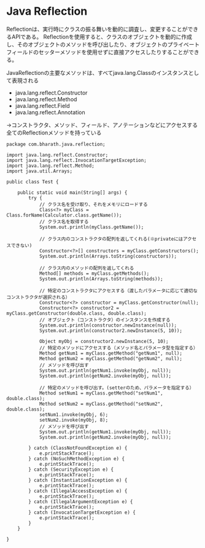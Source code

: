 # Java Reflection
Reflectionは、実行時にクラスの振る舞いを動的に調査し、変更することができるAPIである。
Reflectionを使用すると、クラスのオブジェクトを動的に作成し、そのオブジェクトのメソッドを呼び出したり、オブジェクトのプライベートフィールドのセッターメソッドを使用せずに直接アクセスしたりすることができる。

JavaReflectionの主要なメソッドは、すべてjava.lang.Classのインスタンスとして表現される
* java.lang.reflect.Constructor
* java.lang.reflect.Method
* java.lang.reflect.Field
* java.lang.reflect.Annotation

→コンストラクタ、メソッド、フィールド、アノテーションなどにアクセスする全てのReflectionメソッドを持っている

```
package com.bharath.java.reflection;

import java.lang.reflect.Constructor;
import java.lang.reflect.InvocationTargetException;
import java.lang.reflect.Method;
import java.util.Arrays;

public class Test {

	public static void main(String[] args) {
		try {
			// クラス名を受け取り、それをメモリにロードする
			Class<?> myClass = Class.forName(Calculator.class.getName());
			// クラス名を取得する
			System.out.println(myClass.getName());

			// クラス内のコンストラクタの配列を返してくれる(※privateにはアクセスできない)
			Constructor<?>[] constructors = myClass.getConstructors();
			System.out.println(Arrays.toString(constructors));

			// クラス内のメソッドの配列を返してくれる
			Method[] methods = myClass.getMethods();
			System.out.println(Arrays.toString(methods));

			// 特定のコンストラクタにアクセスする（渡したパラメータに応じて適切なコンストラクタが選択される）
			Constructor<?> constructor = myClass.getConstructor(null);
			Constructor<?> constructor2 = myClass.getConstructor(double.class, double.class);
			// オブジェクト（コンストラクタ）のインスタンスを作成する
			System.out.println(constructor.newInstance(null));
			System.out.println(constructor2.newInstance(5, 10));

			Object myObj = constructor2.newInstance(5, 10);
			// 特定のメソッドにアクセスする（メソッド名とパラメータ型を指定する）
			Method getNum1 = myClass.getMethod("getNum1", null);
			Method getNum2 = myClass.getMethod("getNum2", null);
			// メソッドを呼び出す
			System.out.println(getNum1.invoke(myObj, null));
			System.out.println(getNum2.invoke(myObj, null));

			// 特定のメソッドを呼び出す。(setterのため、パラメータを指定する）
			Method setNum1 = myClass.getMethod("setNum1", double.class);
			Method setNum2 = myClass.getMethod("setNum2", double.class);
			setNum1.invoke(myObj, 6);
			setNum2.invoke(myObj, 8);
			// メソッドを呼び出す
			System.out.println(getNum1.invoke(myObj, null));
			System.out.println(getNum2.invoke(myObj, null));

		} catch (ClassNotFoundException e) {
			e.printStackTrace();
		} catch (NoSuchMethodException e) {
			e.printStackTrace();
		} catch (SecurityException e) {
			e.printStackTrace();
		} catch (InstantiationException e) {
			e.printStackTrace();
		} catch (IllegalAccessException e) {
			e.printStackTrace();
		} catch (IllegalArgumentException e) {
			e.printStackTrace();
		} catch (InvocationTargetException e) {
			e.printStackTrace();
		}
	}

}

```
